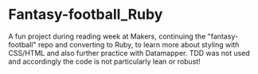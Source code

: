 # Fantasy-football_Ruby
A fun project during reading week at Makers, continuing the "fantasy-football" repo and converting to Ruby, to learn more about styling with CSS/HTML and also further practice with Datamapper. TDD was not used and accordingly the code is not particularly lean or robust!                         
